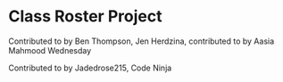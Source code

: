 # Class Roster Project
Contributed to by Ben Thompson, Jen Herdzina, 
contributed to by Aasia Mahmood
Wednesday

Contributed to by Jadedrose215, Code Ninja
